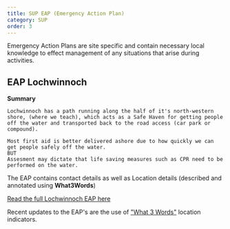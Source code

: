 ```yaml
---
title: SUP EAP (Emergency Action Plan)
category: SUP
order: 3
---
```

Emergency Action Plans are site specific and contain necessary local knowledge to effect management of any situations that arise during activities.

## EAP Lochwinnoch
**Summary**
```
Lochwinnoch has a path running along the half of it's north-western shore, (where we teach), which acts as a Safe Haven for getting people off the water and transported back to the road access (car park or compound).

Most first aid is better delivered ashore due to how quickly we can get people safely off the water.
BUT
Assesment may dictate that life saving measures such as CPR need to be performed on the water.
```

The EAP contains contact details as well as Location details (described and annotated using **What3Words**)  

[Read the full Lochwinnoch EAP here](/clyde/files/EAP.pdf)


Recent updates to the EAP's are the use of ["What 3 Words"](https://what3words.com) location indicators.
